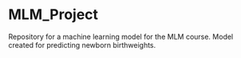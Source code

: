 # MLM_Project
Repository for a machine learning model for the MLM course.
Model created for predicting newborn birthweights.
